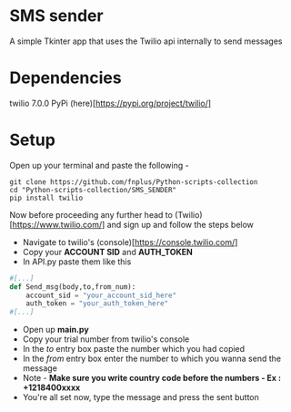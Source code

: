 # SMS sender

A simple Tkinter app that uses the Twilio api internally to send messages

# Dependencies
twilio 7.0.0 
PyPi (here)[https://pypi.org/project/twilio/]

# Setup

Open up your terminal and paste the following - 

```
git clone https://github.com/fnplus/Python-scripts-collection
cd "Python-scripts-collection/SMS_SENDER"
pip install twilio
```

Now before proceeding any further head to (Twilio)[https://www.twilio.com/] and sign up and follow the steps below

-  Navigate to twilio's (console)[https://console.twilio.com/]
-  Copy your **ACCOUNT SID** and **AUTH_TOKEN**
-  In API.py paste them like this

```py
#[...]
def Send_msg(body,to,from_num):
    account_sid = "your_account_sid_here"
    auth_token = "your_auth_token_here"
#[...]
```

- Open up **main.py**
- Copy your trial number from twilio's console
- In the *to* entry box paste the number which you had copied
- In the *from* entry box enter the number to which you wanna send the message
- Note - **Make sure you write country code before the numbers -  Ex : +1218400xxxx**
- You're all set now, type the message and press the sent button